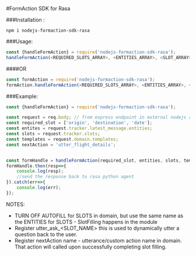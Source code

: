 #FormAction SDK for Rasa


###Installation :
```
npm i nodejs-formaction-sdk-rasa
```
###Usage:
```javascript
const {handleFormAction} = require('nodejs-formaction-sdk-rasa');
handleFormAction(<REQUIRED_SLOTS_ARRAY>, <ENTITIES_ARRAY>, <SLOT_ARRAY>, <TEMPLATE_ARRAY>, <NEXT_ACTION_NAME>);
```
####OR
```javascript
const formAction = require('nodejs-formaction-sdk-rasa');
formAction.handleFormAction(<REQUIRED_SLOTS_ARRAY>, <ENTITIES_ARRAY>, <SLOT_ARRAY>, <TEMPLATE_ARRAY>, <NEXT_ACTION_NAME>);
```

###Example:
```javascript
const {handleFormAction} = require('nodejs-formaction-sdk-rasa');

const request = req.body; // from express endpoint in external nodejs actions endpoint
const required_slot = ['origin', 'destination', 'date'];
const entites = request.tracker.latest_message.entities;
const slots = request.tracker.slots;
const templates = request.domain.templates;
const nextAction = 'utter_flight_details';


const formHandle = handleFormAction(required_slot, entities, slots, templates, nextAction);
formHandle.then(resp=>{
	console.log(resp);
	//send the response back to rasa python agent
}).catch(err=>{
	console.log(err);
});
```

NOTES:
- TURN OFF AUTOFILL for SLOTS in domain, but use the same name as the ENTITIES for SLOTS - SlotFilling happens in the module
- Register utter_ask_<SLOT_NAME> this is used to dynamically utter a question back to the user.
- Register nextAction name - utterance/custom action name in domain. That action will called upon successfully completing slot filling.